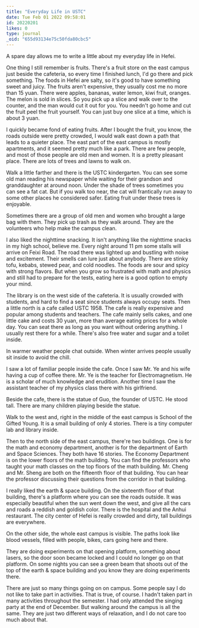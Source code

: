 ```yaml
---
title: "Everyday Life in USTC"
date: Tue Feb 01 2022 09:58:01
id: 20220201
likes: 0
type: journal
_oid: "655d93134e75c50fda80cbc5"
---
```

A spare day allows me to write a little about my everyday life in Hefei.

One thing I still remember is fruits. There\'s a fruit store on the east
campus just beside the cafeteria, so every time I finished lunch, I\'d
go there and pick something. The foods in Hefei are salty, so it\'s good
to have something sweet and juicy. The fruits aren\'t expensive, they
usually cost me no more than 15 yuan. There were apples, bananas, water
lemon, kiwi fruit, oranges. The melon is sold in slices. So you pick up
a slice and walk over to the counter, and the man would cut it out for
you. You needn\'t go home and cut the fruit peel the fruit yourself. You
can just buy one slice at a time, which is about 3 yuan.

I quickly became fond of eating fruits. After I bought the fruit, you
know, the roads outside were pretty crowded, I would walk east down a
path that leads to a quieter place. The east part of the east campus is
mostly apartments, and it seemed pretty much like a park. There are few
people, and most of those people are old men and women. It is a pretty
pleasant place. There are lots of trees and lawns to walk on.

Walk a little farther and there is the USTC kindergarten. You can see
some old man reading his newspaper while waiting for their grandson and
granddaughter at around noon. Under the shade of trees sometimes you can
see a fat cat. But if you walk too near, the cat will frantically run
away to some other places he considered safer. Eating fruit under these
trees is enjoyable.

Sometimes there are a group of old men and women who brought a large bag
with them. They pick up trash as they walk around. They are the
volunteers who help make the campus clean.

I also liked the nighttime snacking. It isn\'t anything like the
nighttime snacks in my high school, believe me. Every night around 11 pm
some stalls will arrive on Feixi Road. The road there was lighted up and
bustling with noise and excitement. Their smells can lure just about
anybody. There are stinky tofu, kebabs, stewed pear, and cold noodles.
The foods are sour and spicy with strong flavors. But when you grow so
frustrated with math and physics and still had to prepare for the tests,
eating here is a good option to empty your mind.

The library is on the west side of the cafeteria. It is usually crowded
with students, and hard to find a seat since students always occupy
seats. Then a little north is a cafe called USTC 1958. The cafe is
really expensive and popular among students and teachers. The cafe
mainly sells cakes, and one little cake and costs 30 yuan, more than
average eating prices for a whole day. You can seat there as long as you
want without ordering anything. I usually rest there for a while.
There\'s also free water and sugar and a toilet inside.

In warmer weather people chat outside. When winter arrives people
usually sit inside to avoid the chill.

I saw a lot of familiar people inside the cafe. Once I saw Mr. Ye and
his wife having a cup of coffee there. Mr. Ye is the teacher for
Electromagnetism. He is a scholar of much knowledge and erudition.
Another time I saw the assistant teacher of my physics class there with
his girlfriend.

Beside the cafe, there is the statue of Guo, the founder of USTC. He
stood tall. There are many children playing beside the statue.

Walk to the west and, right in the middle of the east campus is School
of the Gifted Young. It is a small building of only 4 stories. There is
a tiny computer lab and library inside.

Then to the north side of the east campus, there\'re two buildings. One
is for the math and economy department, another is for the department of
Earth and Space Sciences. They both have 16 stories. The Economy
Department is on the lower floors of the math building. You can find the
professors who taught your math classes on the top floors of the math
building. Mr. Cheng and Mr. Sheng are both on the fifteenth floor of
that building. You can hear the professor discussing their questions
from the corridor in that building.

I really liked the earth & space building. On the sixteenth floor of
that building, there\'s a platform where you can see the roads outside.
It was especially beautiful when the sun went down the west, and give
all the cars and roads a reddish and goldish color. There is the
hospital and the Anhui restaurant. The city center of Hefei is really
crowded and dirty, tall buildings are everywhere.

On the other side, the whole east campus is visible. The paths look like
blood vessels, filled with people, bikes, cars going here and there.

They are doing experiments on that opening platform, something about
lasers, so the door soon became locked and I could no longer go on that
platform. On some nights you can see a green beam that shoots out of the
top of the earth & space building and you know they are doing
experiments there.

There are just so many things going on on campus. Some people say I do
not like to take part in activities. That is true, of course. I hadn\'t
taken part in many activities throughout the semester. I had only
attended the singing party at the end of December. But walking around
the campus is all the same. They are just two different ways of
relaxation, and I do not care too much about that.
